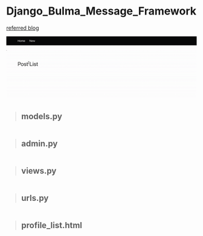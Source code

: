 # Django_Bulma_Message_Framework

[referred blog](https://narito.ninja/blog/detail/120/)

![message-framework-bulma](message-framework-bulma.gif)

> ## models.py
``` python

```

> ## admin.py
``` python

```

> ## views.py
``` python

```

> ## urls.py
``` python

```

> ## profile_list.html
``` python

```
